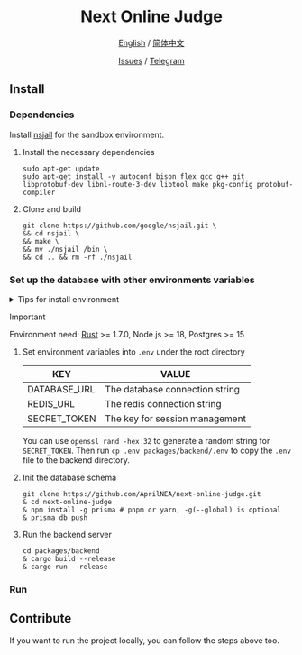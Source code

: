 <div align="center">

<h1 align="center">Next Online Judge</h1>



[English](./README.md) / [简体中文](./README_CN.md)

[Issues](https://github.com/AprilNEA/Next-Online-Judge/issues) / [Telegram](https://t.me/NextOJudge)

</div>

## Install

### Dependencies

Install [nsjail](https://nsjail.dev) for the sandbox environment.

1. Install the necessary dependencies
    ```shell
    sudo apt-get update
    sudo apt-get install -y autoconf bison flex gcc g++ git libprotobuf-dev libnl-route-3-dev libtool make pkg-config protobuf-compiler
    ```
2. Clone and build
    ```shell
    git clone https://github.com/google/nsjail.git \
    && cd nsjail \
    && make \
    && mv ./nsjail /bin \
    && cd .. && rm -rf ./nsjail
    ```

### Set up the database with other environments variables

<details>

<summary>Tips for install environment</summary>

Rust: `curl --proto '=https' --tlsv1.2 -sSf https://sh.rustup.rs | sh`

</details>

> [!IMPORTANT]
> Environment need: [Rust](https://www.rust-lang.org/tools/install) >= 1.7.0, Node.js >= 18, Postgres >= 15




1. Set environment variables into `.env` under the root directory

   | KEY          | VALUE                          |
      |--------------|--------------------------------|
   | DATABASE_URL | The database connection string |
   | REDIS_URL    | The redis connection string    |
   | SECRET_TOKEN | The key for session management |

   You can use `openssl rand -hex 32` to generate a random string for `SECRET_TOKEN`.
   Then run `cp .env packages/backend/.env` to copy the `.env` file to the backend directory.

2. Init the database schema
    ```shell
    git clone https://github.com/AprilNEA/next-online-judge.git
    & cd next-online-judge
    & npm install -g prisma # pnpm or yarn, -g(--global) is optional
    & prisma db push
    ```
3. Run the backend server
    ```shell
    cd packages/backend
    & cargo build --release
    & cargo run --release
    ```

### Run

## Contribute

If you want to run the project locally, you can follow the steps above too.
